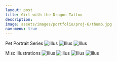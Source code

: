 ```yaml
---
layout: post
title: Girl with the Dragon Tattoo
description:
image: assets/images/portfolio/proj-6/thumb.jpg
nav-menu: true
---
```


Pet Portrait Series
![Illus](assets/img/work/proj-6/img1.jpg)
![Illus](assets/img/work/proj-6/img2.jpg)
![Illus](assets/img/work/proj-6/img3.jpg)

Misc Illustrations
![Illus](assets/img/work/proj-6/img4.jpg)
![Illus](assets/img/work/proj-6/img5.jpg)
![Illus](assets/img/work/proj-6/img6.jpg)
![Illus](assets/img/work/proj-6/img7.jpg)
